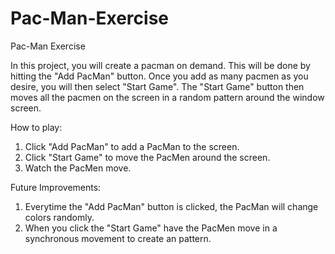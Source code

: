 # Pac-Man-Exercise
Pac-Man Exercise

In this project, you will create a pacman on demand. This will be done by hitting the "Add PacMan" button. Once you add as many pacmen as you desire, you will then select "Start Game". The "Start Game" button then moves all the pacmen on the screen in a random pattern around the window screen.

How to play:
1. Click "Add PacMan" to add a PacMan to the screen.
2. Click "Start Game" to move the PacMen around the screen.
3. Watch the PacMen move.


Future Improvements:
1. Everytime the "Add PacMan" button is clicked, the PacMan will change colors randomly.
2. When you click the "Start Game" have the PacMen move in a synchronous movement to create an pattern.
